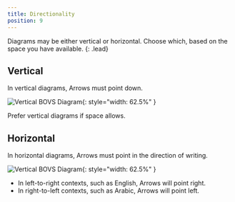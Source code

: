 ```yaml
---
title: Directionality
position: 9
---
```


Diagrams may be either vertical or horizontal. Choose which, based on the space you have available.
{: .lead}


## Vertical

In vertical diagrams, Arrows must point down.

![Vertical BOVS Diagram](/visualisation/diagrams/bovs-core-directionality-vertical.png){: style="width: 62.5%" }

Prefer vertical diagrams if space allows.


## Horizontal

In horizontal diagrams, Arrows must point in the direction of writing.

![Vertical BOVS Diagram](/visualisation/diagrams/bovs-core-directionality-horizontal.png){: style="width: 62.5%" }

* In left-to-right contexts, such as English, Arrows will point right.
* In right-to-left contexts, such as Arabic, Arrows will point left.